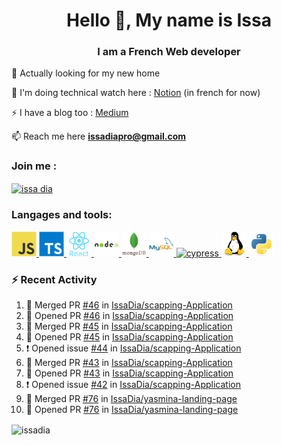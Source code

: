 <h1 align="center">Hello 👋, My name is Issa</h1>
<h3 align="center">I am a French Web developer</h3>


🔭 Actually looking for my new home


📝 I'm doing technical watch here :  [Notion](https://www.notion.so/Veille-Techno-Issa-2572f315bd9348c3a13dcb8b8c3cdb0d) (in french for now)

⚡ I have a blog too : [Medium](https://medium.com/@issadia)

📫 Reach me here **issadiapro@gmail.com**

<h3 align="left">Join me :</h3>
<p align="left">
<a href="https://linkedin.com/in/issa-dia-dev/" target="blank"><img align="center" src="https://raw.githubusercontent.com/rahuldkjain/github-profile-readme-generator/master/src/images/icons/Social/linked-in-alt.svg" alt="issa dia" height="30" width="40" /></a>
</p>

<h3 align="left">Langages and tools:</h3>
<p align="left"> 
  <a href="https://developer.mozilla.org/en-US/docs/Web/JavaScript" target="_blank"> <img src="https://raw.githubusercontent.com/devicons/devicon/master/icons/javascript/javascript-original.svg" alt="javascript" width="40" height="40"/> </a>
  <a href="https://www.typescriptlang.org/" target="_blank"> <img src="https://raw.githubusercontent.com/devicons/devicon/master/icons/typescript/typescript-original.svg" alt="typescript" width="40" height="40"/> </a>
  <a href="https://reactjs.org/" target="_blank"> <img src="https://raw.githubusercontent.com/devicons/devicon/master/icons/react/react-original-wordmark.svg" alt="react" width="40" height="40"/> </a>
  <a href="https://nodejs.org" target="_blank"> <img src="https://raw.githubusercontent.com/devicons/devicon/master/icons/nodejs/nodejs-original-wordmark.svg" alt="nodejs" width="40" height="40"/> </a>
   <a href="https://www.mongodb.com/" target="_blank"> <img src="https://raw.githubusercontent.com/devicons/devicon/master/icons/mongodb/mongodb-original-wordmark.svg" alt="mongodb" width="40" height="40"/> </a>
  <a href="https://www.mysql.com/" target="_blank"> <img src="https://raw.githubusercontent.com/devicons/devicon/master/icons/mysql/mysql-original-wordmark.svg" alt="mysql" width="40" height="40"/> </a>
  <a href="https://www.cypress.io" target="_blank"> <img src="https://raw.githubusercontent.com/simple-icons/simple-icons/6e46ec1fc23b60c8fd0d2f2ff46db82e16dbd75f/icons/cypress.svg" alt="cypress" width="40" height="40"/> </a>
  <a href="https://www.linux.org/" target="_blank"> <img src="https://raw.githubusercontent.com/devicons/devicon/master/icons/linux/linux-original.svg" alt="linux" width="40" height="40"/> </a> 
    <a href="https://www.python.org" target="_blank"> <img src="https://raw.githubusercontent.com/devicons/devicon/master/icons/python/python-original.svg" alt="python" width="40" height="40"/> </a>
</p>

### :zap: Recent Activity

<!--START_SECTION:activity-->
1. 🎉 Merged PR [#46](https://github.com/IssaDia/scapping-Application/pull/46) in [IssaDia/scapping-Application](https://github.com/IssaDia/scapping-Application)
2. 💪 Opened PR [#46](https://github.com/IssaDia/scapping-Application/pull/46) in [IssaDia/scapping-Application](https://github.com/IssaDia/scapping-Application)
3. 🎉 Merged PR [#45](https://github.com/IssaDia/scapping-Application/pull/45) in [IssaDia/scapping-Application](https://github.com/IssaDia/scapping-Application)
4. 💪 Opened PR [#45](https://github.com/IssaDia/scapping-Application/pull/45) in [IssaDia/scapping-Application](https://github.com/IssaDia/scapping-Application)
5. ❗️ Opened issue [#44](https://github.com/IssaDia/scapping-Application/issues/44) in [IssaDia/scapping-Application](https://github.com/IssaDia/scapping-Application)
6. 🎉 Merged PR [#43](https://github.com/IssaDia/scapping-Application/pull/43) in [IssaDia/scapping-Application](https://github.com/IssaDia/scapping-Application)
7. 💪 Opened PR [#43](https://github.com/IssaDia/scapping-Application/pull/43) in [IssaDia/scapping-Application](https://github.com/IssaDia/scapping-Application)
8. ❗️ Opened issue [#42](https://github.com/IssaDia/scapping-Application/issues/42) in [IssaDia/scapping-Application](https://github.com/IssaDia/scapping-Application)
9. 🎉 Merged PR [#76](https://github.com/IssaDia/yasmina-landing-page/pull/76) in [IssaDia/yasmina-landing-page](https://github.com/IssaDia/yasmina-landing-page)
10. 💪 Opened PR [#76](https://github.com/IssaDia/yasmina-landing-page/pull/76) in [IssaDia/yasmina-landing-page](https://github.com/IssaDia/yasmina-landing-page)
<!--END_SECTION:activity-->

<p><img align="center" src="https://github-readme-streak-stats.herokuapp.com/?user=issadia&" alt="issadia" /></p>

